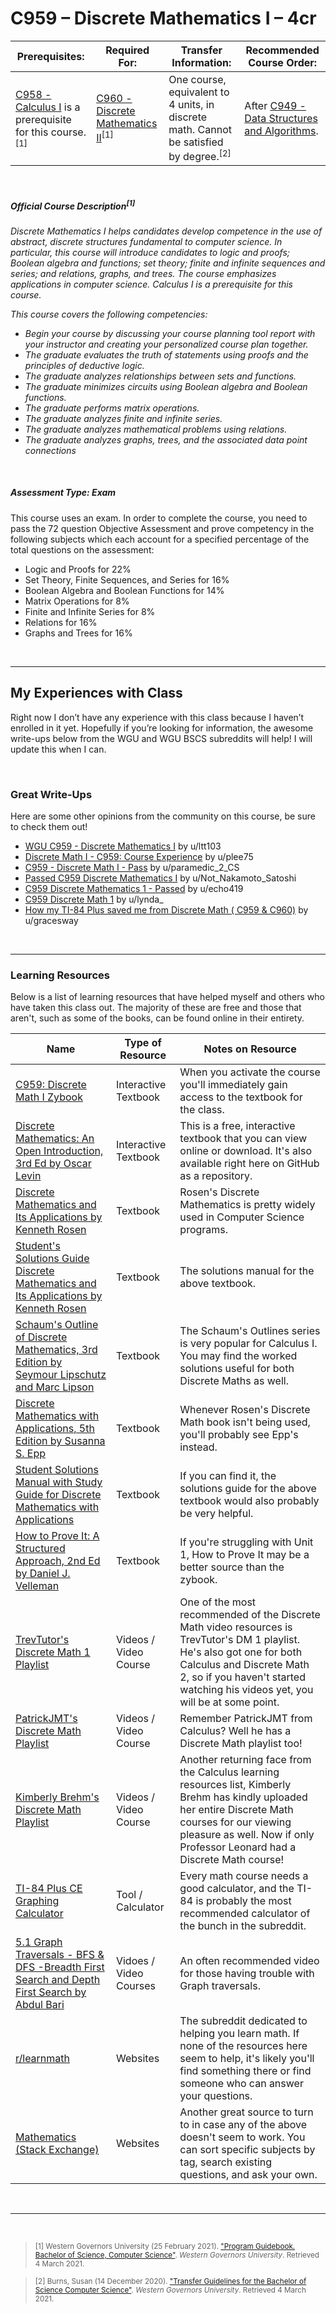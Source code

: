 # C959 – Discrete Mathematics I – 4cr
| Prerequisites: | Required For: | Transfer Information: | Recommended Course Order: |
| -------------------- | ------------------- | ----------------- | ----------------- |
| [C958 - Calculus I](C958.md) is a prerequisite for this course.<sup>[1]</sup> | [C960 - Discrete Mathematics II](C960.md)<sup>[1]</sup> | One course, equivalent to 4 units, in discrete math. Cannot be satisfied by degree.<sup>[2]</sup> | After [C949 - Data Structures and Algorithms](C949.md). |

<br />

##### Official Course Description<sup>[1]</sup>
*Discrete Mathematics I helps candidates develop competence in the use of abstract, discrete structures fundamental to computer science. In particular, this course will introduce candidates to logic and proofs; Boolean algebra and functions; set theory; finite and infinite sequences and series; and relations, graphs, and trees. The course emphasizes applications in computer science. Calculus I is a prerequisite for this course.*

*This course covers the following competencies:*
- *Begin your course by discussing your course planning tool report with your instructor and creating your personalized course plan together.* 
- *The graduate evaluates the truth of statements using proofs and the principles of deductive logic.* 
- *The graduate analyzes relationships between sets and functions.* 
- *The graduate minimizes circuits using Boolean algebra and Boolean functions.* 
- *The graduate performs matrix operations.* 
- *The graduate analyzes finite and infinite series.* 
- *The graduate analyzes mathematical problems using relations.* 
- *The graduate analyzes graphs, trees, and the associated data point connections*

<br />

##### Assessment Type: Exam
This course uses an exam. In order to complete the course, you need to pass the 72 question Objective Assessment and prove competency in the following subjects which each account for a specified percentage of the total questions on the assessment:
- Logic and Proofs for 22% 
- Set Theory, Finite Sequences, and Series for 16% 
- Boolean Algebra and Boolean Functions for 14% 
- Matrix Operations for 8% 
- Finite and Infinite Series for 8% 
- Relations for 16% 
- Graphs and Trees for 16%


<br />

----


## My Experiences with Class
Right now I don’t have any experience with this class because I haven’t enrolled in it yet. Hopefully if you’re looking for information, the awesome write-ups below from the WGU and WGU BSCS subreddits will help! I will update this when I can.


<br />

### Great Write-Ups
Here are some other opinions from the community on this course, be sure to check them out!

-  [WGU C959 - Discrete Mathematics I](https://www.reddit.com/r/WGU_CompSci/comments/hhzatg/wgu_c959_discrete_mathematics_i/) by u/ltt103 
-  [Discrete Math I - C959: Course Experience](https://www.reddit.com/r/WGU/comments/fa46j7/discrete_math_i_c959_course_experience/) by u/plee75 
-  [C959 - Discrete Math I - Pass](https://www.reddit.com/r/WGU_CompSci/comments/i0xdq0/c959_discrete_math_i_pass/) by u/paramedic_2_CS 
-  [Passed C959 Discrete Mathematics I](https://www.reddit.com/r/WGU_CompSci/comments/idr79x/passed_c959_discrete_mathematics_i/) by u/Not_Nakamoto_Satoshi 
-  [C959 Discrete Mathematics 1 - Passed](https://www.reddit.com/r/WGU_CompSci/comments/cjozja/c959_discrete_mathematics_1_passed/) by u/echo419 
-  [C959 Discrete Math 1](https://www.reddit.com/r/WGU_CompSci/comments/970x1y/c959_discrete_math_1/) by u/lynda_ 
-  [How my TI-84 Plus saved me from Discrete Math ( C959 & C960)](https://www.reddit.com/r/WGU_CompSci/comments/fjv5xz/how_my_ti84_plus_saved_me_from_discrete_math_c959/) by u/gracesway 


<br />



----

### Learning Resources
Below is a list of learning resources that have helped myself and others who have taken this class out. The majority of these are free and those that aren't, such as some of the books, can be found online in their entirety.

| Name | Type of Resource | Notes on Resource |
| ---- |  ----------------- | ----------------- |
| [C959: Discrete Math I Zybook](https://learn.zybooks.com/) | Interactive Textbook | When you activate the course you'll immediately gain access to the textbook for the class. | 
| [Discrete Mathematics: An Open Introduction, 3rd Ed by Oscar Levin](http://discrete.openmathbooks.org/dmoi3.html) | Interactive Textbook | This is a free, interactive textbook that you can view online or download. It's also available right here on GitHub as a repository. |
| [Discrete Mathematics and Its Applications by Kenneth Rosen](https://www.mheducation.com/highered/product/discrete-mathematics-applications-rosen/M9780073383095.html) | Textbook | Rosen's Discrete Mathematics is pretty widely used in Computer Science programs. |
| [Student's Solutions Guide Discrete Mathematics and Its Applications by Kenneth Rosen](http://www.cs.ucr.edu/~acald013/public/tmp/sol_dmaia_rosen.pdf) | Textbook | The solutions manual for the above textbook. | 
| [Schaum's Outline of Discrete Mathematics, 3rd Edition by Seymour Lipschutz and Marc Lipson](https://www.mheducation.com/highered/product/schaum-s-outline-discrete-mathematics-revised-third-edition-lipschutz-lipson/9780071615860.html) | Textbook | The Schaum's Outlines series is very popular for Calculus I. You may find the worked solutions useful for both Discrete Maths as well. | 
| [Discrete Mathematics with Applications, 5th Edition by Susanna S. Epp](https://www.cengage.com/c/discrete-mathematics-with-applications-5e-epp/9781337694193PF/) | Textbook | Whenever Rosen's Discrete Math book isn't being used, you'll probably see Epp's instead. | 
| [Student Solutions Manual with Study Guide for Discrete Mathematics with Applications](https://www.cengage.com/c/discrete-mathematics-with-applications-5e-epp/9781337694193PF/) | Textbook | If you can find it, the solutions guide for the above textbook would also probably be very helpful. | 
| [How to Prove It: A Structured Approach, 2nd Ed by Daniel J. Velleman](http://users.metu.edu.tr/serge/courses/111-2011/textbook-math111.pdf) | Textbook | If you're struggling with Unit 1, How to Prove It may be a better source than the zybook. | 
| [TrevTutor's Discrete Math 1 Playlist](https://www.youtube.com/watch?v=tyDKR4FG3Yw&list=PLDDGPdw7e6Ag1EIznZ-m-qXu4XX3A0cIz) | Videos / Video Course | One of the most recommended of the Discrete Math video resources is TrevTutor's DM 1 playlist. He's also got one for both Calculus and Discrete Math 2, so if you haven't started watching his videos yet, you will be at some point. | 
| [PatrickJMT's Discrete Math Playlist](https://www.youtube.com/watch?v=-mC_QK6dBIY&list=PL8gnhgRJl1x7qblriJF1aHKr5HV_rE4--) | Videos / Video Course | Remember PatrickJMT from Calculus? Well he has a Discrete Math playlist too! | 
| [Kimberly Brehm's Discrete Math Playlist](https://www.youtube.com/watch?v=A3Ffwsnad0k&list=PLl-gb0E4MII28GykmtuBXNUNoej-vY5Rz) | Videos / Video Course | Another returning face from the Calculus learning resources list, Kimberly Brehm has kindly uploaded her entire Discrete Math courses for our viewing pleasure as well. Now if only Professor Leonard had a Discrete Math course! | 
| [TI-84 Plus CE Graphing Calculator](https://education.ti.com/en/products/calculators/graphing-calculators/ti-84-plus-ce) | Tool / Calculator | Every math course needs a good calculator, and the TI-84 is probably the most recommended calculator of the bunch in the subreddit. | 
| [5.1 Graph Traversals - BFS & DFS -Breadth First Search and Depth First Search by Abdul Bari](https://www.youtube.com/watch?v=pcKY4hjDrxk) | Vidoes / Video Courses | An often recommended video for those having trouble with Graph traversals. |
| [r/learnmath](https://www.reddit.com/r/learnmath/) | Websites | The subreddit dedicated to helping you learn math. If none of the resources here seem to help, it's likely you'll find something there or find someone who can answer your questions. |  
| [Mathematics (Stack Exchange)](https://math.stackexchange.com/) | Websites | Another great source to turn to in case any of the above doesn't seem to work. You can sort specific subjects by tag, search existing questions, and ask your own. |


<br />

----
 
<br />

> <sub>[1] Western Governors University (25 February 2021). ["Program Guidebook. Bachelor of Science, Computer Science"](https://www.wgu.edu/content/dam/western-governors/documents/programguides/2017-guides/it/BSCS.pdf). *Western Governors University*. Retrieved 4 March 2021.</sub>

> <sub>[2] Burns, Susan (14 December 2020). ["Transfer Guidelines for the Bachelor of Science Computer Science"](https://partners.wgu.edu/Pages/BSCS.aspx). *Western Governors University*. Retrieved 4 March 2021.</sub>


